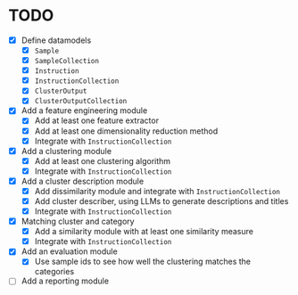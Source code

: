# TODO

- [X] Define datamodels
  - [X] `Sample`
  - [X] `SampleCollection`
  - [X] `Instruction`
  - [X] `InstructionCollection`
  - [X] `ClusterOutput`
  - [X] `ClusterOutputCollection`
- [X] Add a feature engineering module
  - [X] Add at least one feature extractor
  - [X] Add at least one dimensionality reduction method
  - [X] Integrate with `InstructionCollection`
- [X] Add a clustering module
  - [X] Add at least one clustering algorithm
  - [X] Integrate with `InstructionCollection`
- [X] Add a cluster description module
  - [X] Add dissimilarity module and integrate with `InstructionCollection`
  - [X] Add cluster describer, using LLMs to generate descriptions and titles
  - [X] Integrate with `InstructionCollection`
- [X] Matching cluster and category
  - [X] Add a similarity module with at least one similarity measure
  - [X] Integrate with `InstructionCollection`
- [X] Add an evaluation module
  - [X] Use sample ids to see how well the clustering matches the categories
- [ ] Add a reporting module
